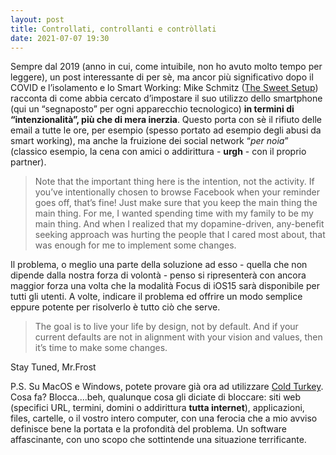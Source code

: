 ```yaml
---
layout: post
title: Controllati, controllanti e contròllati
date: 2021-07-07 19:30
---
```


Sempre dal 2019 (anno in cui, come intuibile, non ho avuto molto tempo per leggere), un post interessante di per sè, ma ancor più significativo dopo il COVID e l’isolamento e lo Smart Working: Mike Schmitz ([The Sweet Setup](https://thesweetsetup.com/changing-defaults/)) racconta di come abbia cercato d’impostare il suo utilizzo dello smartphone (qui un “segnaposto” per ogni apparecchio tecnologico) **in termini di “intenzionalità”, più che di mera inerzia**. Questo porta con sè il rifiuto delle email a tutte le ore, per esempio (spesso portato ad esempio degli abusi da smart working), ma anche la fruizione dei social network “*per noia*” (classico esempio, la cena con amici o addirittura - **urgh** - con il proprio partner).

> Note that the important thing here is the intention, not the activity. If you’ve intentionally chosen to browse Facebook when your reminder goes off, that’s fine! Just make sure that you keep the main thing the main thing. For me, I wanted spending time with my family to be my main thing. And when I realized that my dopamine-driven, any-benefit seeking approach was hurting the people that I cared most about, that was enough for me to implement some changes.

Il problema, o meglio una parte della soluzione ad esso - quella che non dipende dalla nostra forza di volontà - penso si ripresenterà con ancora maggior forza una volta che la modalità Focus di iOS15 sarà disponibile per tutti gli utenti. A volte, indicare il problema ed offrire un modo semplice eppure potente per risolverlo è tutto ciò che serve.

> The goal is to live your life by design, not by default. And if your current defaults are not in alignment with your vision and values, then it’s time to make some changes.

Stay Tuned, Mr.Frost

P.S. Su MacOS e Windows, potete provare già ora ad utilizzare [Cold Turkey](https://getcoldturkey.com). Cosa fa? Blocca....beh, qualunque cosa gli diciate di bloccare: siti web (specifici URL, termini, domini o addirittura **tutta internet**), applicazioni, files, cartelle, o il vostro intero computer, con una ferocia che a mio avviso definisce bene la portata e la profondità del problema. Un software affascinante, con uno scopo che sottintende una situazione terrificante.